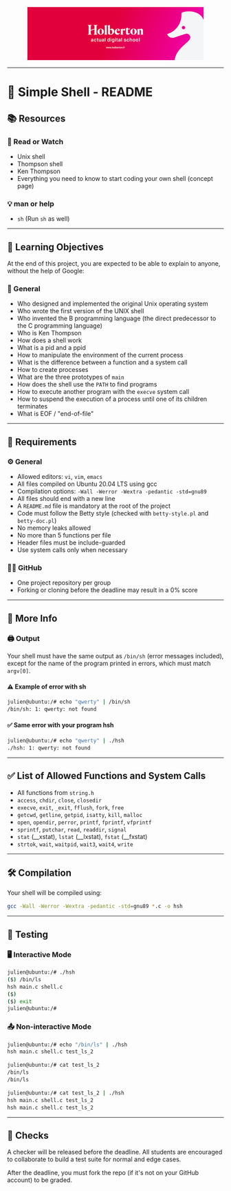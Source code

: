 <div align="center"><img src="https://github.com/ksyv/holbertonschool-web_front_end/blob/main/baniere_holberton.png"></div>

---

# 🐚 Simple Shell - README

## 📚 Resources

### 📖 Read or Watch

- Unix shell
- Thompson shell
- Ken Thompson
- Everything you need to know to start coding your own shell (concept page)

### 💡 man or help

- `sh` (Run `sh` as well)

---

## 🎯 Learning Objectives

At the end of this project, you are expected to be able to explain to anyone, without the help of Google:

### 🧠 General

- Who designed and implemented the original Unix operating system
- Who wrote the first version of the UNIX shell
- Who invented the B programming language (the direct predecessor to the C programming language)
- Who is Ken Thompson
- How does a shell work
- What is a pid and a ppid
- How to manipulate the environment of the current process
- What is the difference between a function and a system call
- How to create processes
- What are the three prototypes of `main`
- How does the shell use the `PATH` to find programs
- How to execute another program with the `execve` system call
- How to suspend the execution of a process until one of its children terminates
- What is EOF / "end-of-file"

---

## 📌 Requirements

### ⚙️ General

- Allowed editors: `vi`, `vim`, `emacs`
- All files compiled on Ubuntu 20.04 LTS using gcc
- Compilation options: `-Wall -Werror -Wextra -pedantic -std=gnu89`
- All files should end with a new line
- A `README.md` file is mandatory at the root of the project
- Code must follow the Betty style (checked with `betty-style.pl` and `betty-doc.pl`)
- No memory leaks allowed
- No more than 5 functions per file
- Header files must be include-guarded
- Use system calls only when necessary

### 🧑‍💻 GitHub

- One project repository per group
- Forking or cloning before the deadline may result in a 0% score

---

## 🧾 More Info

### 🖨️ Output

Your shell must have the same output as `/bin/sh` (error messages included), except for the name of the program printed in errors, which must match `argv[0]`.

#### ⚠️ Example of error with sh

```sh
julien@ubuntu:/# echo "qwerty" | /bin/sh
/bin/sh: 1: qwerty: not found
```

#### ✅ Same error with your program hsh

```sh
julien@ubuntu:/# echo "qwerty" | ./hsh
./hsh: 1: qwerty: not found
```

---

## ✅ List of Allowed Functions and System Calls

- All functions from `string.h`
- `access`, `chdir`, `close`, `closedir`
- `execve`, `exit`, `_exit`, `fflush`, `fork`, `free`
- `getcwd`, `getline`, `getpid`, `isatty`, `kill`, `malloc`
- `open`, `opendir`, `perror`, `printf`, `fprintf`, `vfprintf`
- `sprintf`, `putchar`, `read`, `readdir`, `signal`
- `stat` (__xstat), `lstat` (__lxstat), `fstat` (__fxstat)
- `strtok`, `wait`, `waitpid`, `wait3`, `wait4`, `write`

---

## 🛠️ Compilation

Your shell will be compiled using:

```sh
gcc -Wall -Werror -Wextra -pedantic -std=gnu89 *.c -o hsh
```

---

## 🧪 Testing

### 🖥️ Interactive Mode

```sh
julien@ubuntu:/# ./hsh
($) /bin/ls
hsh main.c shell.c
($)
($) exit
julien@ubuntu:/#
```

### 📤 Non-interactive Mode

```sh
julien@ubuntu:/# echo "/bin/ls" | ./hsh
hsh main.c shell.c test_ls_2
```

```sh
julien@ubuntu:/# cat test_ls_2
/bin/ls
/bin/ls
```

```sh
julien@ubuntu:/# cat test_ls_2 | ./hsh
hsh main.c shell.c test_ls_2
hsh main.c shell.c test_ls_2
```

---

## 🧪 Checks

A checker will be released before the deadline. All students are encouraged to collaborate to build a test suite for normal and edge cases.

After the deadline, you must fork the repo (if it's not on your GitHub account) to be graded.
